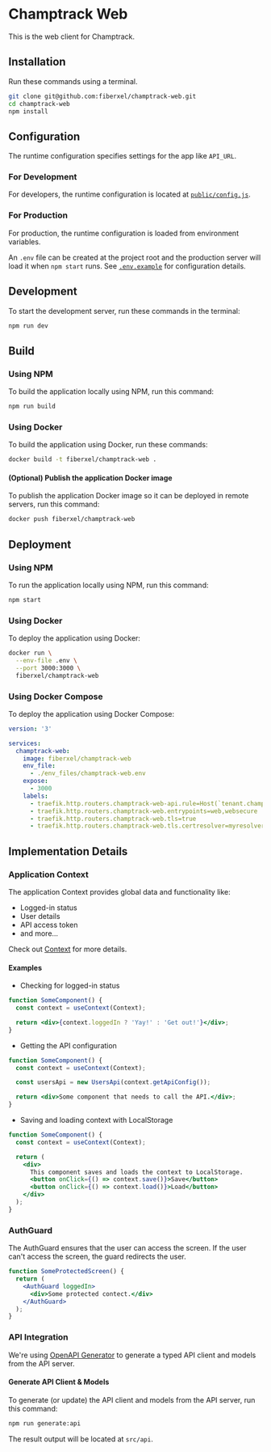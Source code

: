 # Champtrack Web

This is the web client for Champtrack.

## Installation

Run these commands using a terminal.

```sh
git clone git@github.com:fiberxel/champtrack-web.git
cd champtrack-web
npm install
```

## Configuration

The runtime configuration specifies settings for the app like `API_URL`.

### For Development

For developers, the runtime configuration is located at [`public/config.js`](./public/config.js).

### For Production

For production, the runtime configuration is loaded from environment variables.

An `.env` file can be created at the project root and the production server will load it when `npm start` runs. See [`.env.example`](./.env.example) for configuration details.

## Development

To start the development server, run these commands in the terminal:

```sh
npm run dev
```

## Build

### Using NPM

To build the application locally using NPM, run this command:

```sh
npm run build
```

### Using Docker

To build the application using Docker, run these commands:

```sh
docker build -t fiberxel/champtrack-web .
```

#### (Optional) Publish the application Docker image

To publish the application Docker image so it can be deployed in remote servers, run this command:

```sh
docker push fiberxel/champtrack-web
```

## Deployment

### Using NPM

To run the application locally using NPM, run this command:

```sh
npm start
```

### Using Docker

To deploy the application using Docker:

```sh
docker run \
  --env-file .env \
  --port 3000:3000 \
  fiberxel/champtrack-web
```

### Using Docker Compose

To deploy the application using Docker Compose:

```yaml
version: '3'

services:
  champtrack-web:
    image: fiberxel/champtrack-web
    env_file:
      - ./env_files/champtrack-web.env
    expose:
      - 3000
    labels:
      - traefik.http.routers.champtrack-web-api.rule=Host(`tenant.champtrack.com`)
      - traefik.http.routers.champtrack-web.entrypoints=web,websecure
      - traefik.http.routers.champtrack-web.tls=true
      - traefik.http.routers.champtrack-web.tls.certresolver=myresolver
```

## Implementation Details

### Application Context

The application Context provides global data and functionality like:

- Logged-in status
- User details
- API access token
- and more...

Check out [Context](./src/Context.ts) for more details.

#### Examples

- Checking for logged-in status

```jsx
function SomeComponent() {
  const context = useContext(Context);

  return <div>{context.loggedIn ? 'Yay!' : 'Get out!'}</div>;
}
```

- Getting the API configuration

```jsx
function SomeComponent() {
  const context = useContext(Context);

  const usersApi = new UsersApi(context.getApiConfig());

  return <div>Some component that needs to call the API.</div>;
}
```

- Saving and loading context with LocalStorage

```jsx
function SomeComponent() {
  const context = useContext(Context);

  return (
    <div>
      This component saves and loads the context to LocalStorage.
      <button onClick={() => context.save()}>Save</button>
      <button onClick={() => context.load()}>Load</button>
    </div>
  );
}
```

### AuthGuard

The AuthGuard ensures that the user can access the screen. If the user can't access the screen, the guard redirects the user.

```jsx
function SomeProtectedScreen() {
  return (
    <AuthGuard loggedIn>
      <div>Some protected contect.</div>
    </AuthGuard>
  );
}
```

### API Integration

We're using [OpenAPI Generator](https://openapi-generator.tech/) to generate a typed API client and models from the API server.

#### Generate API Client & Models

To generate (or update) the API client and models from the API server, run this command:

```bash
npm run generate:api
```

The result output will be located at `src/api`.

